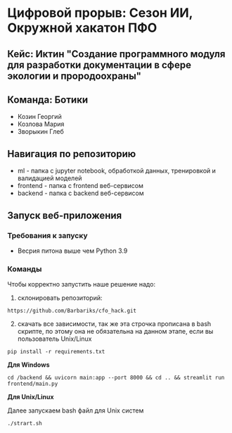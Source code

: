 # Цифровой прорыв: Сезон ИИ, Окружной хакатон ПФО

## Кейс: Иктин "Создание программного модуля для разработки документации в сфере экологии и прородоохраны"

## Команда: Ботики
* Козин Георгий 
* Козлова Мария
* Зворыкин Глеб

## Навигация по репозиторию
* ml - папка с jupyter notebook, обработкой данных, тренировкой и валидацией моделей
* frontend - папка с frontend веб-сервисом
* backend - папка с backend веб-сервисом

## Запуск веб-приложения

### Требования к запуску
* Весрия питона выше чем Python 3.9

### Команды
Чтобы корректно запустить наше решение надо:
1) склонировать репозиторий:  

```https://github.com/Barbariks/cfo_hack.git```

2) скачать все зависимости, так же эта строчка прописана в bash скрипте, по этому она не обязательна на данном этапе, если вы пользователь Unix/Linux

```pip install -r requirements.txt```

**Для Windows**

```cd /backend && uvicorn main:app --port 8000 && cd .. && streamlit run frontend/main.py```

**Для Unix/Linux**

Далее запускаем bash файл для Unix систем

```./strart.sh```
